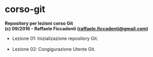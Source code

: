 # corso-git
<strong>Repository per lezioni corso Git</strong>
<br>
<strong>(c) 09/2016 - Raffaele Ficcadenti (<a href="mailto:raffaele.ficcadenti@gmail.com">raffaele.ficcadenti@gmail.com</a>) </strong>
<ul>
  <li>Lezione 01: Inizializazione repository Git.</li>
  <br>
  <li>Lezione 02: Congigurazione Utente Git.</li>
</ul>
